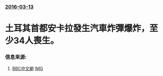 ### [2016-03-13](/news/2016/03/13/index.md)

##### 
# 土耳其首都安卡拉發生汽車炸彈爆炸，至少34人喪生。 




### 信息来源:

1. [BBC中文網](http://www.bbc.com/zhongwen/simp/world/2016/03/160313_turkey_bombing) [IMG](https://ichef.bbci.co.uk/news/ws/1024/branded_zhongwen/worldservice/live/assets/images/2016/03/13/160313201857_turkey_512x288_ap_nocredit.jpg)
